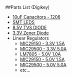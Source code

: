 ##Parts List (Digikey)

* [10uF Capacitors - 1206](http://www.digikey.com/product-detail/en/T491A106K016AT/399-8269-1-ND/3471992)
* [SMT LEDS](http://www.digikey.com/product-detail/en/LTST-C150GKT/160-1169-2-ND/269216)
* [8.5V TVS DIODE](http://www.digikey.com/product-detail/en/SMBJ8.5A/SMBJ8.5ALFCT-ND/762818)
* [3.3V Zener Diode](http://www.digikey.com/product-detail/en/1SMB5913BT3G/1SMB5913BT3GOSCT-ND/917716)
* Linear Regulators
	* [MIC29150 - 3.3V 1.5A](http://www.digikey.com/product-detail/en/MIC29150-3.3WT/576-1104-ND/771573)
	* [MIC29500 - 3.3V 5.0A](http://www.digikey.com/product-detail/en/MIC29500-3.3WT/576-1142-ND/771611)
	* [LM7805   - 5.0V 1.0A](http://www.digikey.com/product-detail/en/LM7805CT/LM7805CT-ND/458698)
	* [MIC29150 - 5.0V 1.5A](http://www.digikey.com/product-detail/en/MIC29150-5.0WT/576-1106-ND/771575)
	* [MIC29500 - 5.0V 5.0A](http://www.digikey.com/product-detail/en/MIC29500-5.0WT/576-1143-ND/771612)
	* etc...